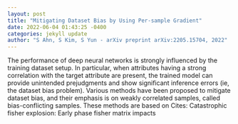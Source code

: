 ```yaml
--- 
layout: post 
title: "Mitigating Dataset Bias by Using Per-sample Gradient" 
date: 2022-06-04 01:43:25 -0400 
categories: jekyll update 
author: "S Ahn, S Kim, S Yun - arXiv preprint arXiv:2205.15704, 2022" 
--- 
```

The performance of deep neural networks is strongly influenced by the training dataset setup. In particular, when attributes having a strong correlation with the target attribute are present, the trained model can provide unintended prejudgments and show significant inference errors (ie, the dataset bias problem). Various methods have been proposed to mitigate dataset bias, and their emphasis is on weakly correlated samples, called bias-conflicting samples. These methods are based on Cites: Catastrophic fisher explosion: Early phase fisher matrix impacts